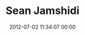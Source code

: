 ---
title: "Sean Jamshidi"
date: 2012-07-02 11:34:07 00:00
permalink: /sean
twitter: ""
likes: [73,66]
id: 1138
gravatar: "http://www.gravatar.com/avatar/83b554290f7559c9c9e0c75afe354a3e"
---